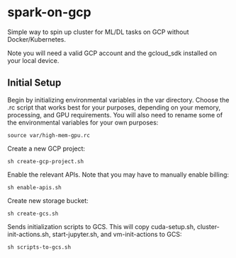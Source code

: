 # spark-on-gcp

Simple way to spin up cluster for ML/DL tasks on GCP without Docker/Kubernetes.

Note you will need a valid GCP account and the gcloud_sdk installed on your local device.

## Initial Setup

Begin by initializing environmental variables in the var directory. Choose the .rc script that works best for your purposes, depending on your memory, processing, and GPU requirements. You will also need to rename some of the environmental variables for your own purposes:

```
source var/high-mem-gpu.rc
```

Create a new GCP project:

```
sh create-gcp-project.sh
```

Enable the relevant APIs. Note that you may have to manually enable billing:

```
sh enable-apis.sh
```

Create new storage bucket:

```
sh create-gcs.sh
```

Sends initialization scripts to GCS. This will copy cuda-setup.sh, cluster-init-actions.sh, start-jupyter.sh, and vm-init-actions to GCS:

```
sh scripts-to-gcs.sh
```



































